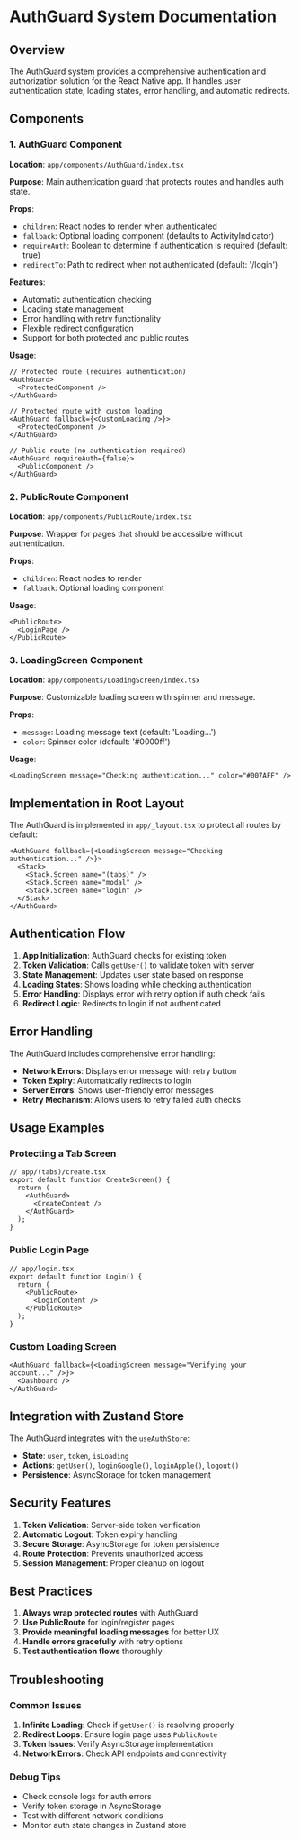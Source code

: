 # AuthGuard System Documentation

## Overview

The AuthGuard system provides a comprehensive authentication and authorization solution for the React Native app. It handles user authentication state, loading states, error handling, and automatic redirects.

## Components

### 1. AuthGuard Component

**Location**: `app/components/AuthGuard/index.tsx`

**Purpose**: Main authentication guard that protects routes and handles auth state.

**Props**:

- `children`: React nodes to render when authenticated
- `fallback`: Optional loading component (defaults to ActivityIndicator)
- `requireAuth`: Boolean to determine if authentication is required (default: true)
- `redirectTo`: Path to redirect when not authenticated (default: '/login')

**Features**:

- Automatic authentication checking
- Loading state management
- Error handling with retry functionality
- Flexible redirect configuration
- Support for both protected and public routes

**Usage**:

```tsx
// Protected route (requires authentication)
<AuthGuard>
  <ProtectedComponent />
</AuthGuard>

// Protected route with custom loading
<AuthGuard fallback={<CustomLoading />}>
  <ProtectedComponent />
</AuthGuard>

// Public route (no authentication required)
<AuthGuard requireAuth={false}>
  <PublicComponent />
</AuthGuard>
```

### 2. PublicRoute Component

**Location**: `app/components/PublicRoute/index.tsx`

**Purpose**: Wrapper for pages that should be accessible without authentication.

**Props**:

- `children`: React nodes to render
- `fallback`: Optional loading component

**Usage**:

```tsx
<PublicRoute>
  <LoginPage />
</PublicRoute>
```

### 3. LoadingScreen Component

**Location**: `app/components/LoadingScreen/index.tsx`

**Purpose**: Customizable loading screen with spinner and message.

**Props**:

- `message`: Loading message text (default: 'Loading...')
- `color`: Spinner color (default: '#0000ff')

**Usage**:

```tsx
<LoadingScreen message="Checking authentication..." color="#007AFF" />
```

## Implementation in Root Layout

The AuthGuard is implemented in `app/_layout.tsx` to protect all routes by default:

```tsx
<AuthGuard fallback={<LoadingScreen message="Checking authentication..." />}>
  <Stack>
    <Stack.Screen name="(tabs)" />
    <Stack.Screen name="modal" />
    <Stack.Screen name="login" />
  </Stack>
</AuthGuard>
```

## Authentication Flow

1. **App Initialization**: AuthGuard checks for existing token
2. **Token Validation**: Calls `getUser()` to validate token with server
3. **State Management**: Updates user state based on response
4. **Loading States**: Shows loading while checking authentication
5. **Error Handling**: Displays error with retry option if auth check fails
6. **Redirect Logic**: Redirects to login if not authenticated

## Error Handling

The AuthGuard includes comprehensive error handling:

- **Network Errors**: Displays error message with retry button
- **Token Expiry**: Automatically redirects to login
- **Server Errors**: Shows user-friendly error messages
- **Retry Mechanism**: Allows users to retry failed auth checks

## Usage Examples

### Protecting a Tab Screen

```tsx
// app/(tabs)/create.tsx
export default function CreateScreen() {
  return (
    <AuthGuard>
      <CreateContent />
    </AuthGuard>
  );
}
```

### Public Login Page

```tsx
// app/login.tsx
export default function Login() {
  return (
    <PublicRoute>
      <LoginContent />
    </PublicRoute>
  );
}
```

### Custom Loading Screen

```tsx
<AuthGuard fallback={<LoadingScreen message="Verifying your account..." />}>
  <Dashboard />
</AuthGuard>
```

## Integration with Zustand Store

The AuthGuard integrates with the `useAuthStore`:

- **State**: `user`, `token`, `isLoading`
- **Actions**: `getUser()`, `loginGoogle()`, `loginApple()`, `logout()`
- **Persistence**: AsyncStorage for token management

## Security Features

1. **Token Validation**: Server-side token verification
2. **Automatic Logout**: Token expiry handling
3. **Secure Storage**: AsyncStorage for token persistence
4. **Route Protection**: Prevents unauthorized access
5. **Session Management**: Proper cleanup on logout

## Best Practices

1. **Always wrap protected routes** with AuthGuard
2. **Use PublicRoute** for login/register pages
3. **Provide meaningful loading messages** for better UX
4. **Handle errors gracefully** with retry options
5. **Test authentication flows** thoroughly

## Troubleshooting

### Common Issues

1. **Infinite Loading**: Check if `getUser()` is resolving properly
2. **Redirect Loops**: Ensure login page uses `PublicRoute`
3. **Token Issues**: Verify AsyncStorage implementation
4. **Network Errors**: Check API endpoints and connectivity

### Debug Tips

- Check console logs for auth errors
- Verify token storage in AsyncStorage
- Test with different network conditions
- Monitor auth state changes in Zustand store
